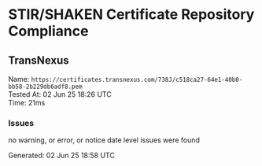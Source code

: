 # STIR/SHAKEN Certificate Repository Compliance

## TransNexus

Name: `https://certificates.transnexus.com/738J/c518ca27-64e1-40b0-bb58-2b229db6adf8.pem`\
Tested At: 02 Jun 25 18:26 UTC\
Time: 21ms

### Issues

no warning, or error, or notice date level issues were found

Generated: 02 Jun 25 18:58 UTC